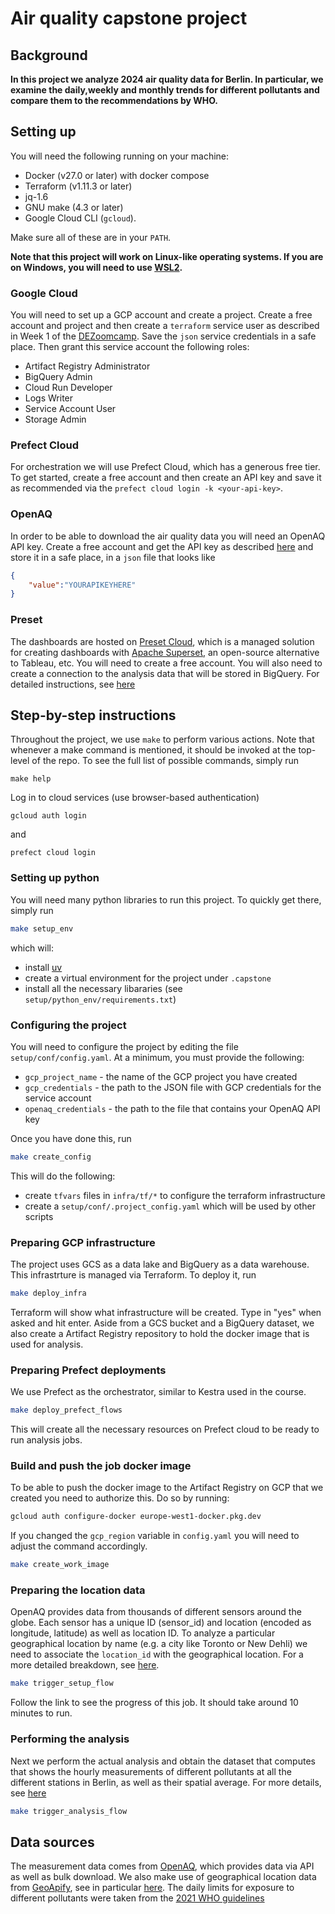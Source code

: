 # Air quality capstone project

## Background

**In this project we analyze 2024 air quality data for Berlin. In particular, we examine the daily,weekly and monthly trends for different pollutants and compare them to the recommendations by WHO.**

## Setting up

You will need the following running on your machine:

- Docker (v27.0 or later) with docker compose
- Terraform (v1.11.3 or later)
- jq-1.6
- GNU make (4.3 or later)
- Google Cloud CLI (`gcloud`).

Make sure all of these are in your `PATH`.

**Note that this project will work on Linux-like operating systems. If you are on Windows, you will need to use [WSL2](https://learn.microsoft.com/en-us/windows/wsl/install).**

### Google Cloud

You will need to set up a GCP account and create a project. Create a free account and project and then create a `terraform` service user as described in Week 1 of the [DEZoomcamp](https://github.com/DataTalksClub/data-engineering-zoomcamp/tree/main/01-docker-terraform#movie_camera-introduction-terraform-concepts-and-overview-a-primer). Save the `json` service credentials in a safe place. Then grant this service account the following roles:

- Artifact Registry Administrator
- BigQuery Admin
- Cloud Run Developer
- Logs Writer
- Service Account User
- Storage Admin

### Prefect Cloud

For orchestration we will use Prefect Cloud, which has a generous free tier. To get started, create a free account and then create an API key and save it as recommended via the `prefect cloud login -k <your-api-key>`.

### OpenAQ

In order to be able to download the air quality data you will need an OpenAQ API key. Create a free account and get the API key as described [here](https://docs.openaq.org/using-the-api/api-key) and store it in a safe place, in a `json` file that looks like

```json
{
    "value":"YOURAPIKEYHERE"
}
```

### Preset

The dashboards are hosted on [Preset Cloud](https://preset.io/), which is a managed solution for creating dashboards with [Apache Superset](https://superset.apache.org/), an open-source alternative to Tableau, etc. You will need to create a free account. You will also need to create a connection to the analysis data that will be stored in BigQuery. For detailed instructions, see [here](https://docs.preset.io/docs/big-query-database)

## Step-by-step instructions

Throughout the project,  we use `make` to perform various actions. Note that whenever a make command is mentioned, it should be invoked at the top-level of the repo. To see the full list of possible commands, simply run

```
make help
```

Log in to cloud services (use browser-based authentication)

```
gcloud auth login
```

and

```
prefect cloud login
```

### Setting up python

You will need many python libraries to run this project. To quickly get there, simply run

```bash
make setup_env
```

which will:

- install [uv](https://github.com/astral-sh/uv)
- create a virtual environment for the project under `.capstone`
- install all the necessary libararies (see `setup/python_env/requirements.txt`)

### Configuring the project

You will need to configure the project by editing the file `setup/conf/config.yaml`. At a minimum, you must provide the following:

- `gcp_project_name` - the name of the GCP project you have created
- `gcp_credentials` - the path to the JSON file with GCP credentials for the service account
- `openaq_credentials` - the path to the file that contains your OpenAQ API key

Once you have done this, run

```bash
make create_config
```

This will do the following:

- create `tfvars` files in `infra/tf/*` to configure the terraform infrastructure
- create a `setup/conf/.project_config.yaml` which will be used by other scripts

### Preparing GCP infrastructure

The project uses GCS as a data lake and BigQuery as a data warehouse. This infrastrture is managed via Terraform. To deploy it,
run

```bash
make deploy_infra
```

Terraform will show what infrastructure will be created. Type in "yes" when asked and hit enter.
Aside from a GCS bucket and a BigQuery dataset, we also create a Artifact Registry repository to hold the docker image that is used for analysis.

### Preparing Prefect deployments

We use Prefect as the orchestrator, similar to Kestra used in the course.

```bash
make deploy_prefect_flows
```

This will create all the necessary resources on Prefect cloud to be ready to run analysis jobs.

### Build and push the job docker image

To be able to push the docker image to the Artifact Registry on GCP that we created you need to authorize this. Do so by running:

```bash
gcloud auth configure-docker europe-west1-docker.pkg.dev
```

If you changed the `gcp_region` variable in `config.yaml` you will need to adjust the command accordingly.

```bash
make create_work_image
```

### Preparing the location data

OpenAQ provides data from thousands of different sensors around the globe. Each sensor has a unique ID (sensor_id) and location (encoded as longitude, latitude) as well as location ID. To analyze a particular geographical location by name (e.g. a city like Toronto or New Dehli) we need to associate the `location_id` with the geographical location. For a more detailed breakdown, see [here]().

```bash
make trigger_setup_flow
```

Follow the link to see the progress of this job. It should take around 10 minutes to run.

### Performing the analysis

Next we perform the actual analysis and obtain the dataset that computes that shows the hourly measurements of different pollutants at all the different stations in Berlin, as well as their spatial average. For more details, see [here]()

```bash
make trigger_analysis_flow
```

## Data sources

The measurement data comes from [OpenAQ](https://openaq.org/), which provides data via API as well as bulk download. We also make use of geographical location data from [GeoApify](https://www.geoapify.com/), see in particular [here](https://www.geoapify.com/download-all-the-cities-towns-villages/). The daily limits for exposure to different pollutants were taken from the [2021 WHO guidelines](https://www.who.int/news-room/feature-stories/detail/what-are-the-who-air-quality-guidelines)
